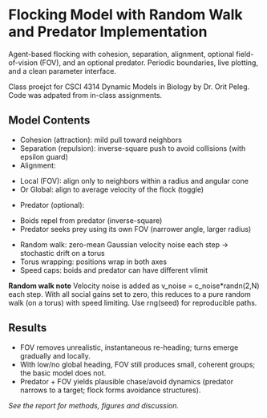 # Flocking Model with Random Walk and Predator Implementation

Agent-based flocking with cohesion, separation, alignment, optional field-of-vision (FOV), and an optional predator. Periodic boundaries, live plotting, and a clean parameter interface.

Class proejct for CSCI 4314 Dynamic Models in Biology by Dr. Orit Peleg. Code was adpated from in-class assignments.

## Model Contents

* Cohesion (attraction): mild pull toward neighbors
* Separation (repulsion): inverse-square push to avoid collisions (with epsilon guard)
* Alignment:
+ Local (FOV): align only to neighbors within a radius and angular cone
+ Or Global: align to average velocity of the flock (toggle)
* Predator (optional):
+ Boids repel from predator (inverse-square)
+ Predator seeks prey using its own FOV (narrower angle, larger radius)
* Random walk: zero-mean Gaussian velocity noise each step → stochastic drift on a torus
* Torus wrapping: positions wrap in both axes
* Speed caps: boids and predator can have different vlimit

**Random walk note**
Velocity noise is added as v_noise = c_noise*randn(2,N) each step. With all social gains set to zero, this reduces to a pure random walk (on a torus) with speed limiting. Use rng(seed) for reproducible paths.

## Results
* FOV removes unrealistic, instantaneous re-heading; turns emerge gradually and locally.
* With low/no global heading, FOV still produces small, coherent groups; the basic model does not.
* Predator + FOV yields plausible chase/avoid dynamics (predator narrows to a target; flock forms avoidance structures).

*See the report for methods, figures and discussion.*
